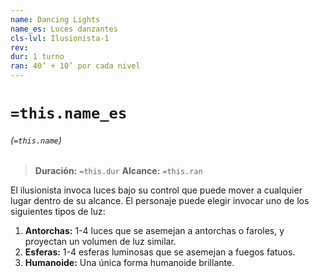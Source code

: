 ```yaml
---
name: Dancing Lights
name_es: Luces danzantes
cls-lvl: Ilusionista-1
rev: 
dur: 1 turno
ran: 40’ + 10’ por cada nivel
---
```

# `=this.name_es`
###### (`=this.name`)

>**Duración:** `=this.dur`
>**Alcance:** `=this.ran`

El ilusionista invoca luces bajo su control que puede mover a cualquier lugar dentro de su alcance. El personaje puede elegir invocar uno de los siguientes tipos de luz: 
1. **Antorchas:** 1-4 luces que se asemejan a antorchas o faroles, y proyectan un volumen de luz similar. 
2. **Esferas:** 1-4 esferas luminosas que se asemejan a fuegos fatuos. 
3. **Humanoide:** Una única forma humanoide brillante.